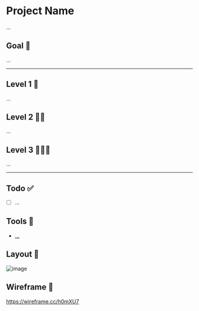 # Project Name

...

## Goal 🚀
...

---

## Level 1 🦄
...

## Level 2 🦄🦄
...

## Level 3 🦄🦄🦄
...

---

## Todo ✅
- [ ] ...

## Tools 🔨
- [...](https://bing.com/)

## Layout 🦾

![image](https://user-images.githubusercontent.com/2757486/163726351-bef802b6-b6c5-4697-9ad2-dd3d5c03da59.png)

## Wireframe 📝
https://wireframe.cc/h0mXU7
